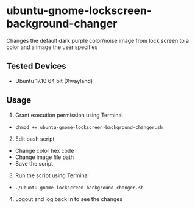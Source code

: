 # ubuntu-gnome-lockscreen-background-changer
Changes the default dark purple color/noise image from lock screen to a color and a image the user specifies

## Tested Devices
* Ubuntu 17.10 64 bit (Xwayland)

## Usage

1. Grant execution permission using Terminal
* ```chmod +x ubuntu-gnome-lockscreen-background-changer.sh```
2. Edit bash script
+ Change color hex code
+ Change image file path
+ Save the script
3. Run the script using Terminal
* ```./ubuntu-gnome-lockscreen-background-changer.sh```
4. Logout and log back in to see the changes
